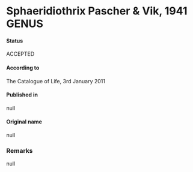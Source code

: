 Sphaeridiothrix Pascher & Vik, 1941 GENUS
=======

#### Status
ACCEPTED

#### According to
The Catalogue of Life, 3rd January 2011

#### Published in
null

#### Original name
null

### Remarks
null
